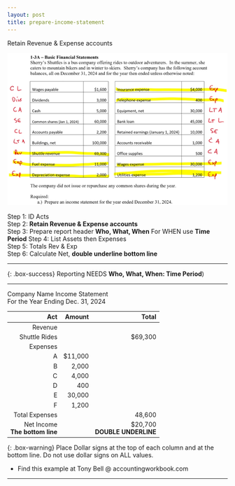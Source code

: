 ```yaml
---
layout: post
title: prepare-income-statement
---
```


Retain Revenue & Expense accounts


![Example Income Statement](/assets/tony-bell/prepare-income-statement.png)

Step 1: ID Acts  
Step 2: **Retain Revenue & Expense accounts**  
Step 3: Prepare report header **Who, What, When** For WHEN use **Time Period**
Step 4: List Assets then Expenses  
Step 5: Totals Rev & Exp   
Step 6: Calculate Net, **double underline bottom line**


---

{: .box-success}
Reporting NEEDS **Who, What, When: Time Period**)

---

Company Name
Income Statement  
For the Year Ending Dec. 31, 2024

| Act | Amount | Total |
|----:|-------:|------:|
| Revenue | | |
| Shuttle Rides | | $69,300 |
| Expenses | | |
| A | $11,000 | |
| B |   2,000 | |
| C |   4,000 | |
| D |    400 | |
| E |  30,000 | |
| F |   1,200 | |
| Total Expenses | |  48,600 |
| Net Income <br> **The bottom line** | | $20,700 <br> **DOUBLE UNDERLINE** |

{: .box-warning}
Place Dollar signs at the top of each column and at the bottom line. Do not use dollar signs on ALL values.

- Find this example at Tony Bell @ accountingworkbook.com

---

